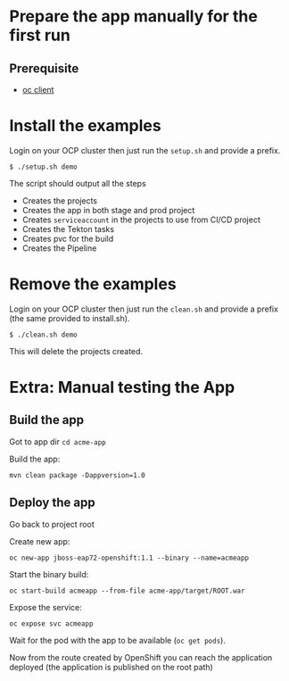 # Prepare the app manually for the first run

## Prerequisite

* [oc client](https://docs.openshift.com/container-platform/4.4/cli_reference/openshift_cli/getting-started-cli.html)

# Install the examples

Login on your OCP cluster then just run the ```setup.sh``` and provide a prefix.

```
$ ./setup.sh demo
```

The script should output all the steps

* Creates the projects
* Creates the app in both stage and prod project
* Creates ```serviceaccount``` in the projects to use from CI/CD project
* Creates the Tekton tasks
* Creates pvc for the build
* Creates the Pipeline

# Remove the examples

Login on your OCP cluster then just run the ```clean.sh``` and provide a prefix (the same provided to install.sh).

```
$ ./clean.sh demo
```

This will delete the projects created.

# Extra: Manual testing the App

## Build the app

Got to app dir ```cd acme-app```

Build the app:

```mvn clean package -Dappversion=1.0```

## Deploy the app

Go back to project root

Create new app:

```oc new-app jboss-eap72-openshift:1.1 --binary --name=acmeapp```

Start the binary build:

```oc start-build acmeapp --from-file acme-app/target/ROOT.war```

Expose the service:

```oc expose svc acmeapp```

Wait for the pod with the app to be available (```oc get pods```).

Now from the route created by OpenShift you can reach the application deployed (the application is published on the root path)
